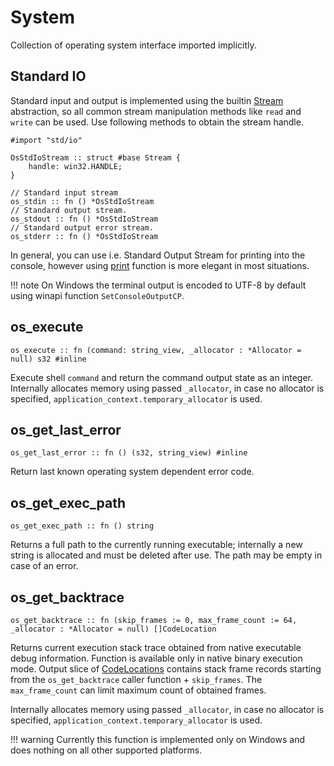 # System

Collection of operating system interface imported implicitly.

## Standard IO

Standard input and output is implemented using the builtin [Stream](modules_io.html) abstraction, so all common stream manipulation methods
like `read` and `write` can be used. Use following methods to obtain the stream handle.

```bl
#import "std/io"

OsStdIoStream :: struct #base Stream {
    handle: win32.HANDLE;
}

// Standard input stream
os_stdin :: fn () *OsStdIoStream
// Standard output stream.
os_stdout :: fn () *OsStdIoStream
// Standard output error stream.
os_stderr :: fn () *OsStdIoStream
```

In general, you can use i.e. Standard Output Stream for printing into the console, however using [print](modules_print.html) function is
more elegant in most situations.

!!! note
    On Windows the terminal output is encoded to UTF-8 by default using winapi function `SetConsoleOutputCP`.

## os_execute

```bl
os_execute :: fn (command: string_view, _allocator : *Allocator = null) s32 #inline
```

Execute shell `command` and return the command output state as an integer. Internally allocates memory using passed `_allocator`, in case no allocator is specified, `application_context.temporary_allocator` is used.

## os_get_last_error

```bl
os_get_last_error :: fn () (s32, string_view) #inline
```

Return last known operating system dependent error code.

## os_get_exec_path

```bl
os_get_exec_path :: fn () string
```

Returns a full path to the currently running executable; internally a new string is allocated and must be deleted after use.
The path may be empty in case of an error.

## os_get_backtrace

```bl
os_get_backtrace :: fn (skip_frames := 0, max_frame_count := 64, _allocator : *Allocator = null) []CodeLocation
```

Returns current execution stack trace obtained from native executable debug information. Function is available only in native binary execution mode. Output slice of [CodeLocations](modules_a.html#CodeLocation) contains stack frame records starting from the `os_get_backtrace` caller function + `skip_frames`. The `max_frame_count` can limit maximum count of obtained frames.

Internally allocates memory using passed `_allocator`, in case no allocator is specified, `application_context.temporary_allocator` is used.

!!! warning
    Currently this function is implemented only on Windows and does nothing on all other supported platforms.
